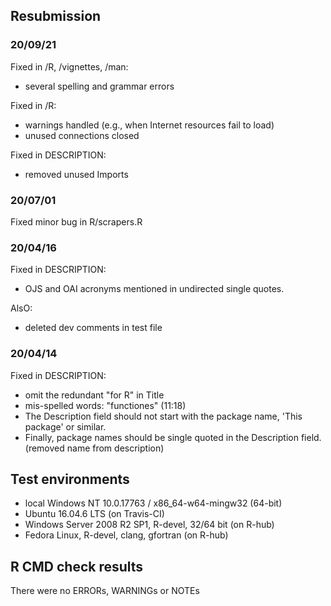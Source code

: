 ## Resubmission

### 20/09/21

Fixed in /R, /vignettes, /man:
- several spelling and grammar errors

Fixed in /R:
- warnings handled (e.g., when Internet resources fail to load) 
- unused connections closed

Fixed in DESCRIPTION:
- removed unused Imports

### 20/07/01

Fixed minor bug in R/scrapers.R 

### 20/04/16

Fixed in DESCRIPTION:
- OJS and OAI acronyms mentioned in undirected single quotes.

AlsO:
- deleted dev comments in test file

### 20/04/14

Fixed in DESCRIPTION:
- omit the redundant "for R" in Title
- mis-spelled words: "functiones" (11:18)
- The Description field should not start with the package name, 'This package' or similar.
- Finally, package names should be single quoted in the Description field. (removed name from description)

## Test environments

* local Windows NT 10.0.17763 / x86_64-w64-mingw32 (64-bit)
* Ubuntu 16.04.6 LTS (on Travis-CI)
* Windows Server 2008 R2 SP1, R-devel, 32/64 bit (on R-hub)
* Fedora Linux, R-devel, clang, gfortran (on R-hub)

## R CMD check results

There were no ERRORs, WARNINGs or NOTEs

